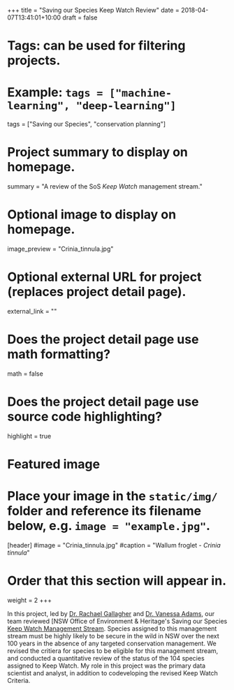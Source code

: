 +++
title = "Saving our Species Keep Watch Review"
date = 2018-04-07T13:41:01+10:00
draft = false

# Tags: can be used for filtering projects.
# Example: `tags = ["machine-learning", "deep-learning"]`
tags = ["Saving our Species", "conservation planning"]

# Project summary to display on homepage.
summary = "A review of the SoS *Keep Watch* management stream."

# Optional image to display on homepage.
image_preview = "Crinia_tinnula.jpg"

# Optional external URL for project (replaces project detail page).
external_link = ""

# Does the project detail page use math formatting?
math = false

# Does the project detail page use source code highlighting?
highlight = true

# Featured image
# Place your image in the `static/img/` folder and reference its filename below, e.g. `image = "example.jpg"`.
[header]
#image = "Crinia_tinnula.jpg"
#caption = "Wallum froglet - *Crinia tinnula*"

# Order that this section will appear in.
weight = 2
+++

In this project, led by [Dr. Rachael Gallagher](https://researchers.mq.edu.au/en/persons/rachael-gallagher) and [Dr. Vanessa Adams](https://researchers.mq.edu.au/en/persons/vanessa-adams), our team reviewed [NSW Office of Environment & Heritage's Saving our Species [Keep Watch Management Stream](http://www.environment.nsw.gov.au/topics/animals-and-plants/threatened-species/saving-our-species-program/threatened-species-conservation/keep-watch-species). Species assigned to this management stream must be highly likely to be secure in the wild in NSW over the next 100 years in the absence of any targeted conservation management. We revised the critiera for species to be eligible for this management stream, and conducted a quantitative review of the status of the 104 species assigned to Keep Watch. My role in this project was the primary data scientist and analyst, in addition to codeveloping the revised Keep Watch Criteria. 

